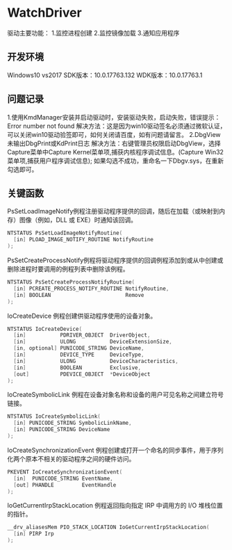 # WatchDriver
驱动主要功能：
1.监控进程创建
2.监控镜像加载
3.通知应用程序

## 开发环境

Windows10 vs2017 SDK版本：10.0.17763.132 WDK版本：10.0.17763.1

## 问题记录
1.使用KmdManager安装并启动驱动时，安装驱动失败，启动失败，错误提示：Error number not found 解决方法：这是因为win10驱动签名必须通过微软认证，可以关闭win10驱动验签即可，如何关闭请百度，如有问题请留言。  2.DbgView未输出DbgPrint或KdPrint日志 解决方法：右键管理员权限启动DbgView，选择Capture菜单中Capture Kernel菜单项,捕获内核程序调试信息。(Capture Win32菜单项,捕获用户程序调试信息); 如果勾选不成功，重命名一下Dbgv.sys，在重新勾选即可。

## 关键函数
PsSetLoadImageNotify例程注册驱动程序提供的回调，随后在加载（或映射到内存）图像（例如，DLL 或 EXE）时通知该回调。
```c
NTSTATUS PsSetLoadImageNotifyRoutine(
  [in] PLOAD_IMAGE_NOTIFY_ROUTINE NotifyRoutine
);
```

PsSetCreateProcessNotify例程将驱动程序提供的回调例程添加到或从中创建或删除进程时要调用的例程列表中删除该例程。
```c
NTSTATUS PsSetCreateProcessNotifyRoutine(
  [in] PCREATE_PROCESS_NOTIFY_ROUTINE NotifyRoutine,
  [in] BOOLEAN                        Remove
);
```

IoCreateDevice 例程创建供驱动程序使用的设备对象。
```c
NTSTATUS IoCreateDevice(
  [in]           PDRIVER_OBJECT  DriverObject,
  [in]           ULONG           DeviceExtensionSize,
  [in, optional] PUNICODE_STRING DeviceName,
  [in]           DEVICE_TYPE     DeviceType,
  [in]           ULONG           DeviceCharacteristics,
  [in]           BOOLEAN         Exclusive,
  [out]          PDEVICE_OBJECT  *DeviceObject
);
```

IoCreateSymbolicLink 例程在设备对象名称和设备的用户可见名称之间建立符号链接。
```c
NTSTATUS IoCreateSymbolicLink(
  [in] PUNICODE_STRING SymbolicLinkName,
  [in] PUNICODE_STRING DeviceName
);
```

IoCreateSynchronizationEvent 例程创建或打开一个命名的同步事件，用于序列化两个原本不相关的驱动程序之间的硬件访问。
```c
PKEVENT IoCreateSynchronizationEvent(
  [in]  PUNICODE_STRING EventName,
  [out] PHANDLE         EventHandle
);
```

IoGetCurrentIrpStackLocation 例程返回指向指定 IRP 中调用方的 I/O 堆栈位置的指针。
```c
__drv_aliasesMem PIO_STACK_LOCATION IoGetCurrentIrpStackLocation(
  [in] PIRP Irp
);
```